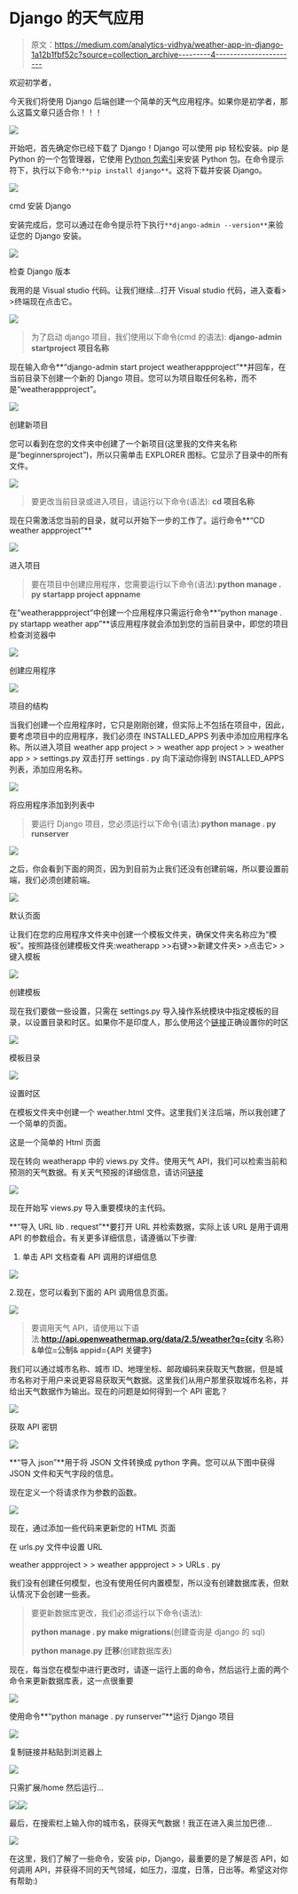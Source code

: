 # Django 的天气应用

> 原文：<https://medium.com/analytics-vidhya/weather-app-in-django-1a12b1fbf52c?source=collection_archive---------4----------------------->

欢迎初学者，

今天我们将使用 Django 后端创建一个简单的天气应用程序。如果你是初学者，那么这篇文章只适合你！！！

![](img/2d7cd310bd34ddff149c9bc06d9d95e2.png)

开始吧，首先确定你已经下载了 Django！Django 可以使用 pip 轻松安装。pip 是 Python 的一个包管理器，它使用 [Python 包索引](https://pypi.python.org/)来安装 Python 包。在命令提示符下，执行以下命令:`**pip install django**`。这将下载并安装 Django。

![](img/9410e67b0a257b2bae3b65d0a33ed0b7.png)

cmd 安装 Django

安装完成后，您可以通过在命令提示符下执行`**django-admin --version**`来验证您的 Django 安装。

![](img/8a222ecea65ddc8b2ba3b21882e3cb22.png)

检查 Django 版本

我用的是 Visual studio 代码。让我们继续…打开 Visual studio 代码，进入查看> >终端现在点击它。

![](img/ac6c22a7fae4f4f80716b025729b8150.png)

> 为了启动 django 项目，我们使用以下命令(cmd 的语法): **django-admin startproject 项目名称**

现在输入命令**“django-admin start project weatherappproject”**并回车，在当前目录下创建一个新的 Django 项目。您可以为项目取任何名称，而不是“weatherappproject”。

![](img/757240ef4c9b043f171a316741bd58e0.png)

创建新项目

您可以看到在您的文件夹中创建了一个新项目(这里我的文件夹名称是“beginnersproject”)，所以只需单击 EXPLORER 图标。它显示了目录中的所有文件。

![](img/e89d397fdab6555735cc66696da766a3.png)

> 要更改当前目录或进入项目，请运行以下命令(语法): **cd 项目名称**

现在只需激活您当前的目录，就可以开始下一步的工作了。运行命令**“CD weather appproject”**

![](img/6bd0d37c0cb70973a674a5c2cd75b7d1.png)

进入项目

> 要在项目中创建应用程序，您需要运行以下命令(语法):**python manage . py startapp project appname**

在“weatherappproject”中创建一个应用程序只需运行命令**“python manage . py startapp weather app”**该应用程序就会添加到您的当前目录中，即您的项目检查浏览器中

![](img/421c86d66b312c43b9370d1ed19839ca.png)

创建应用程序

![](img/1881557a02c26abca985baa1f59d12f4.png)

项目的结构

当我们创建一个应用程序时，它只是刚刚创建，但实际上不包括在项目中，因此，要考虑项目中的应用程序，我们必须在 INSTALLED_APPS 列表中添加应用程序名称。所以进入项目 weather app project > > weather app project > > weather app > > settings.py 双击打开 settings . py 向下滚动你得到 INSTALLED_APPS 列表，添加应用名称。

![](img/82bf0f5362ea58528c669983138d4d65.png)

将应用程序添加到列表中

> 要运行 Django 项目，您必须运行以下命令(语法):**python manage . py runserver**

![](img/7e6e97fb16d84d35d313137b399f319b.png)

之后，你会看到下面的网页，因为到目前为止我们还没有创建前端，所以要设置前端，我们必须创建前端。

![](img/3d51addd265d4ec5fc02c36413670f16.png)

默认页面

让我们在您的应用程序文件夹中创建一个模板文件夹，确保文件夹名称应为“模板”。按照路径创建模板文件夹:weatherapp >>右键>>新建文件夹> >点击它> >键入模板

![](img/9bc473d5f41b2a4f2bc566af326e3be4.png)

创建模板

现在我们要做一些设置，只需在 settings.py 导入操作系统模块中指定模板的目录，以设置目录和时区。如果你不是印度人，那么使用这个[链接](https://en.wikipedia.org/wiki/Time_zone)正确设置你的时区

![](img/94e3756baa06f927a01dc838ece9f8e8.png)

模板目录

![](img/fa3346119e5d82161de92c696f80445e.png)

设置时区

在模板文件夹中创建一个 weather.html 文件。这里我们关注后端，所以我创建了一个简单的页面。

这是一个简单的 Html 页面

现在转向 weatherapp 中的 views.py 文件。使用天气 API，我们可以检索当前和预测的天气数据。有关天气预报的详细信息，请访问[链接](https://openweathermap.org/api)

![](img/8be32d9050724b777f5f26635ba8fa15.png)

现在开始写 views.py 导入重要模块的主代码。

**“导入 URL lib . request”**要打开 URL 并检索数据，实际上该 URL 是用于调用 API 的参数组合。有关更多详细信息，请遵循以下步骤:

1.  单击 API 文档查看 API 调用的详细信息

![](img/fb1bc941e3bd5b95168bf681c82ed2d3.png)

2.现在，您可以看到下面的 API 调用信息页面。

![](img/9dd53a33467aaac131b493bdfa53d4af.png)

> 要调用天气 API，请使用以下语法:**http://api.openweathermap.org/data/2.5/weather?q={city 名称} &单位=公制& appid={API 关键字}**

我们可以通过城市名称、城市 ID、地理坐标、邮政编码来获取天气数据，但是城市名称对于用户来说更容易获取天气数据。这里我们从用户那里获取城市名称，并给出天气数据作为输出。现在的问题是如何得到一个 API 密匙？

![](img/86313cc9e5456fcfa97e6c0e06c4ec6f.png)

获取 API 密钥

![](img/35ecdc067e48781cad59637c1fcab439.png)

**“导入 json”**用于将 JSON 文件转换成 python 字典。您可以从下图中获得 JSON 文件和天气字段的信息。

现在定义一个将请求作为参数的函数。

![](img/72d1d431335193b9cd1f9bc4f5d7bf03.png)

现在，通过添加一些代码来更新您的 HTML 页面

在 urls.py 文件中设置 URL

weather appproject > > weather appproject > > URLs . py

我们没有创建任何模型，也没有使用任何内置模型，所以没有创建数据库表，但默认情况下会创建一些表。

> 要更新数据库更改，我们必须运行以下命令(语法):
> 
> **python manage . py make migrations**(创建查询是 django 的 sql)
> 
> **python manage.py 迁移**(创建数据库表)

现在，每当您在模型中进行更改时，请逐一运行上面的命令，然后运行上面的两个命令来更新数据库表，这一点很重要

![](img/d2586f0cfe5b44e3b60ff753837b615f.png)

使用命令**“python manage . py runserver”**运行 Django 项目

![](img/e304e3fb1d9e655b771f60934dc78c6e.png)

复制链接并粘贴到浏览器上

![](img/0deb1af512bb6a585eb13a07fa4cb582.png)

只需扩展/home 然后运行…

![](img/f0f195b112b1dfdd8bd8e5e2a6fe903e.png)![](img/8604dbfdeb6bac3449d08b71fdf80f15.png)

最后，在搜索栏上输入你的城市名，获得天气数据！我正在进入奥兰加巴德...

![](img/725a09d42a340a914c0fca4a9fda3f4e.png)

在这里，我们了解了一些命令，安装 pip，Django，最重要的是了解是否 API，如何调用 API，并获得不同的天气领域，如压力，湿度，日落，日出等。希望这对你有帮助:)